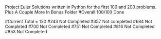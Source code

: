 Project Euler
 Solutions written in Python for the first 100 and 200 
 problems. Plus A Couple More In Bonus Folder
#Overall 100/100 Done

#Current Total = 130
#243 Not Completed
#357 Not completed
#684 Not Completed
#700 Not Completed
#751 Not Completed
#816 Not Completed
#853 Not Completed